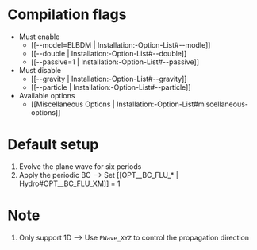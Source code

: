 # Compilation flags
- Must enable
   - [[--model=ELBDM | Installation:-Option-List#--modle]]
   - [[--double | Installation:-Option-List#--double]]
   - [[--passive=1 | Installation:-Option-List#--passive]]
- Must disable
   - [[--gravity | Installation:-Option-List#--gravity]]
   - [[--particle | Installation:-Option-List#--particle]]
- Available options
   - [[Miscellaneous Options | Installation:-Option-List#miscellaneous-options]]


# Default setup
1. Evolve the plane wave for six periods
2. Apply the periodic BC
   --> Set [[OPT__BC_FLU_* | Hydro#OPT__BC_FLU_XM]] = 1


# Note
1. Only support 1D --> Use `PWave_XYZ` to control the propagation direction
